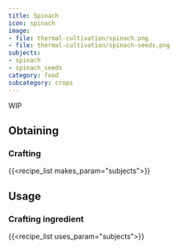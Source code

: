 ```yaml
---
title: Spinach
icon: spinach
image:
- file: thermal-cultivation/spinach.png
- file: thermal-cultivation/spinach-seeds.png
subjects: 
- spinach
- spinach_seeds
category: food
subcategory: crops
---
```


WIP

Obtaining
---------

### Crafting
{{<recipe_list makes_param="subjects">}}

Usage
-----

### Crafting ingredient
{{<recipe_list uses_param="subjects">}}
